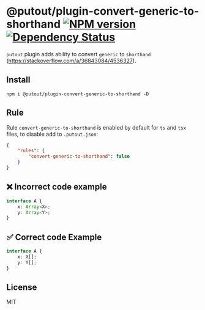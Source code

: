 # @putout/plugin-convert-generic-to-shorthand [![NPM version][NPMIMGURL]][NPMURL] [![Dependency Status][DependencyStatusIMGURL]][DependencyStatusURL]

[NPMIMGURL]:                https://img.shields.io/npm/v/@putout/plugin-convert-generic-to-shorthand.svg?style=flat&longCache=true
[NPMURL]:                   https://npmjs.org/package/@putout/plugin-convert-generic-to-shorthand "npm"

[DependencyStatusURL]:      https://david-dm.org/coderaiser/putout?path=packages/plugin-convert-generic-to-shorthand
[DependencyStatusIMGURL]:   https://david-dm.org/coderaiser/putout.svg?path=packages/plugin-convert-generic-to-shorthand

`putout` plugin adds ability to convert `generic` to `shorthand` (https://stackoverflow.com/a/36843084/4536327).

## Install

```
npm i @putout/plugin-convert-generic-to-shorthand -D
```

## Rule

Rule `convert-generic-to-shorthand` is enabled by default for `ts` and `tsx` files, to disable add to `.putout.json`:

```json
{
    "rules": {
        "convert-generic-to-shorthand": false
    }
}
```

## ❌ Incorrect code example

```ts
interface A {
    x: Array<X>;
    y: Array<Y>;
}
```

## ✅ Correct code Example

```ts
interface A {
    x: X[];
    y: Y[];
}
```

## License

MIT

